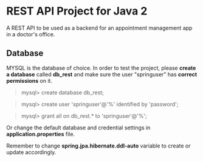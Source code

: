 # REST API Project for Java 2

A REST API to be used as a backend for an appointment management app in a doctor's office.


## Database

MYSQL is the database of choice. In order to test the project, please **create a database** called **db_rest** and make sure the user "springuser" has **correct permissions** on it.

>mysql> create database db_rest;

>mysql> create user 'springuser'@'%' identified by 'password';

>mysql> grant all on db_rest.* to 'springuser'@'%';

Or change the default database and credential settings in **application.properties** file.

Remember to change **spring.jpa.hibernate.ddl-auto** variable to create or update accordingly.
